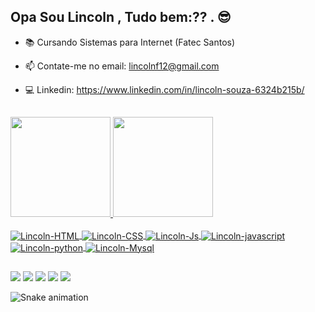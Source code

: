 ## Opa  Sou Lincoln , Tudo bem:?? . 😎

- 📚 Cursando Sistemas para Internet (Fatec Santos)
- 📫 Contate-me no email: lincolnf12@gmail.com
- 💻 Linkedin: https://www.linkedin.com/in/lincoln-souza-6324b215b/
  
  ##
 
<div>
  <a href="https://github.com/Lincolnsouza430">
  <img height="160em" src="https://github-readme-stats.vercel.app/api?username=Lincolnsouza430&show_icons=true&theme=highcontrast&include_all_commits=true&count_private=true"/>
  <img height="160em" src="https://github-readme-stats.vercel.app/api/top-langs/?username=Lincolnsouza430&layout=compact&langs_count=7&theme=highcontrast"/>
</div>
  
  <div style="display: inline_block"><br>
  <img align="center" alt="Lincoln-HTML" height="" width="" src="https://img.shields.io/badge/C%23-239120?style=for-the-badge&logo=c-sharp&logoColor=white">
  <img align="center" alt="Lincoln-CSS" height="" width="" src="https://img.shields.io/badge/HTML5-E34F26?style=for-the-badge&logo=html5&logoColor=white">
  <img align="center" alt="Lincoln-Js" height="" width="" src="https://img.shields.io/badge/CSS3-1572B6?style=for-the-badge&logo=css3&logoColor=white">
  <img align="center" alt="Lincoln-javascript" height="" width="" src="https://img.shields.io/badge/JavaScript-F7DF1E?style=for-the-badge&logo=javascript&logoColor=black">
  <img align="center" alt="Lincoln-python" height="" width="" src="https://img.shields.io/badge/Python-3776AB?style=for-the-badge&logo=python&logoColor=white">
  <img align="center" alt="Lincoln-Mysql" height="" width="" src="https://img.shields.io/badge/MySQL-00000F?style=for-the-badge&logo=mysql&logoColor=white">
</div>
  
  ##

  <div> 
  <a href = "https://github.com/Lincolnsouza430"><img src="https://img.shields.io/badge/GitHub-100000?style=for-the-badge&logo=github&logoColor=white" 
target="_blank"></a>
  <a href = "https://www.instagram.com/lincoln_430/"><img src="https://img.shields.io/badge/Instagram-E4405F?style=for-the-badge&logo=instagram&logoColor=white"
target="_blank"></a>
  <a href="https://www.linkedin.com/in/lincoln-souza-6324b215b/" target="_blank"><img src="https://img.shields.io/badge/-LinkedIn-%230077B5?style=for-the-badge&logo=linkedin&logoColor=white" 
target="_blank"></a> 
  <a href = "mailto:lincolnf12@gmail.com"><img src="https://img.shields.io/badge/Gmail-D14836?style=for-the-badge&logo=gmail&logoColor=white" 
target="_blank"></a>
  <a href = "https://open.spotify.com/playlist/37i9dQZF1DXbj9Ksq4BAdj"><img src="https://img.shields.io/badge/Spotify-1ED760?&style=for-the-badge&logo=spotify&logoColor=white"
target="_blank"></a>


 ![Snake animation](https://github.com/Lincolnsouza430/DanielsOfficial0102/blob/output/github-contribution-grid-snake.svg)
  
</div>
